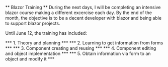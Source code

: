 ** Blazor Training **
During the next days, I will be completing an intensive blazor course making a different excercise each day.
By the end of the month, the objective is to be a decent developer with blazor and being able to support blazor projects.

Until June 12, the training has included:

*** 1. Theory and planning ***
*** 2. Learning to get information from forms ***
*** 3. Component creating and reusing ***
*** 4. Component editing and object implementation ***
*** 5. Obtain information via form to an object and modify it ***
